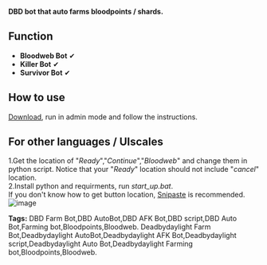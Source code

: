 **DBD bot that auto farms bloodpoints / shards.**  

## Function
- **Bloodweb Bot** &#x2714;
- **Killer   Bot** &#x2714; 
- **Survivor Bot** &#x2714; 

## How to use   
[Download](https://github.com/7urtle/Deadbydaylight-Farming-Bot/releases), run in admin mode and follow the instructions.   

## For other languages / UIscales
1.Get the location of "*Ready*","*Continue*","*Bloodweb*" and change them in python script. Notice that your "*Ready*" location should not include "*cancel*" location.  
2.Install python and requirments, run *start_up.bat*.  
If you don't know how to get button location, [Snipaste](https://www.snipaste.com/) is recommended.  
![image](https://github.com/7urtle/Deadbydaylight-Farming-Bot/blob/main/IMG_20240813_094458.jpg)


**Tags:**
DBD Farm Bot,DBD AutoBot,DBD AFK Bot,DBD script,DBD Auto Bot,Farming bot,Bloodpoints,Bloodweb.
Deadbydaylight Farm Bot,Deadbydaylight AutoBot,Deadbydaylight AFK Bot,Deadbydaylight script,Deadbydaylight Auto Bot,Deadbydaylight Farming bot,Bloodpoints,Bloodweb.
